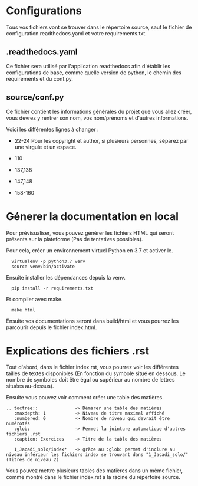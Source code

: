 # Configurations

Tous vos fichiers vont se trouver dans le répertoire source, sauf le fichier de configuration readthedocs.yaml et votre requirements.txt.

## .readthedocs.yaml

Ce fichier sera utilisé par l'application readthedocs afin d'établir les configurations de base, comme quelle version de python, le chemin des requirements et du conf.py.

## source/conf.py

Ce fichier contient les informations générales du projet que vous allez créer, vous devrez y rentrer son nom, vos nom/prénoms et d'autres informations.

Voici les différentes lignes à changer : 

- 22-24
Pour les copyright et author, si plusieurs personnes, séparez par une virgule et un espace.

- 110
- 137,138
- 147,148
- 158-160

# Génerer la documentation en local

Pour prévisualiser, vous pouvez générer les fichiers HTML qui seront présents sur la plateforme (Pas de tentatives possibles).

Pour cela, créer un environnement virtuel Python en 3.7 et activer le.

```
  virtualenv -p python3.7 venv
  source venv/bin/activate
```

Ensuite installer les dépendances depuis la venv.

```
  pip install -r requirements.txt
```

Et compiler avec make.

```
  make html
```

Ensuite vos documentations seront dans build/html et vous pourrez les parcourir depuis le fichier index.html.

# Explications des fichiers .rst

Tout d'abord, dans le fichier index.rst, vous pourrez voir les différentes tailles de textes disponibles (En fonction du symbole situé en dessous. Le nombre de symboles doit être égal ou supérieur au nombre de lettres situées au-dessus).

Ensuite vous pouvez voir comment créer une table des matières.

```
.. toctree::              -> Démarer une table des matières
   :maxdepth: 1           -> Niveau de titre maximal affiché
   :numbered: 0           -> Nombre de niveau qui devrait être numérotés
   :glob:                 -> Permet la jointure automatique d'autres fichiers .rst
   :caption: Exercices    -> Titre de la table des matières

   1_Jacadi_solo/index*   -> gràce au :glob: permet d'inclure au niveau inférieur les fichiers index se trouvant dans "1_Jacadi_solo/" (Titres de niveau 2)
```

Vous pouvez mettre plusieurs tables des matières dans un même fichier, comme montré dans le fichier index.rst à la racine du répertoire source.